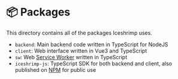 # 📦 Packages

This directory contains all of the packages Iceshrimp uses.

- `backend`: Main backend code written in TypeScript for NodeJS
- `client`: Web interface written in Vue3 and TypeScript
- `sw`: Web [Service Worker](https://developer.mozilla.org/en-US/docs/Web/API/Service_Worker_API) written in TypeScript
- `iceshrimp-js`: TypeScript SDK for both backend and client, also published on [NPM](https://www.npmjs.com/package/iceshrimp-js) for public use
